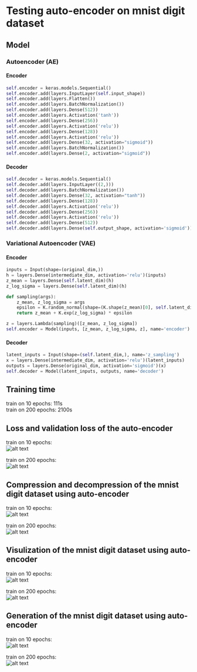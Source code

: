 # Testing auto-encoder on mnist digit dataset
## Model
### Autoencoder (AE)
#### Encoder
```python
self.encoder = keras.models.Sequential()
self.encoder.add(layers.InputLayer(self.input_shape))
self.encoder.add(layers.Flatten())
self.encoder.add(layers.BatchNormalization())
self.encoder.add(layers.Dense(512))
self.encoder.add(layers.Activation('tanh'))
self.encoder.add(layers.Dense(256))
self.encoder.add(layers.Activation('relu'))
self.encoder.add(layers.Dense(128))
self.encoder.add(layers.Activation('relu'))
self.encoder.add(layers.Dense(32, activation="sigmoid"))
self.encoder.add(layers.BatchNormalization())
self.encoder.add(layers.Dense(2, activation="sigmoid"))
```

#### Decoder
```python
self.decoder = keras.models.Sequential()
self.decoder.add(layers.InputLayer((2,)))
self.decoder.add(layers.BatchNormalization())
self.decoder.add(layers.Dense(32, activation="tanh"))
self.decoder.add(layers.Dense(128))
self.decoder.add(layers.Activation('relu'))
self.decoder.add(layers.Dense(256))
self.decoder.add(layers.Activation('relu'))
self.decoder.add(layers.Dense(512))
self.decoder.add(layers.Dense(self.output_shape, activation='sigmoid'))
```

### Variational Autoencoder (VAE)
#### Encoder
```python
inputs = Input(shape=(original_dim,))
h = layers.Dense(intermediate_dim, activation='relu')(inputs)
z_mean = layers.Dense(self.latent_dim)(h)
z_log_sigma = layers.Dense(self.latent_dim)(h)

def sampling(args):
    z_mean, z_log_sigma = args
    epsilon = K.random_normal(shape=(K.shape(z_mean)[0], self.latent_dim), mean=0., stddev=0.1)
    return z_mean + K.exp(z_log_sigma) * epsilon

z = layers.Lambda(sampling)([z_mean, z_log_sigma])
self.encoder = Model(inputs, [z_mean, z_log_sigma, z], name='encoder')
```

#### Decoder
```python
latent_inputs = Input(shape=(self.latent_dim,), name='z_sampling')
x = layers.Dense(intermediate_dim, activation='relu')(latent_inputs)
outputs = layers.Dense(original_dim, activation='sigmoid')(x)
self.decoder = Model(latent_inputs, outputs, name='decoder')
```

## Training time
train on 10 epochs: 111s  
train on 200 epochs: 2100s

## Loss and validation loss of the auto-encoder
train on 10 epochs:  
![alt text](img/loss_autoencoder_10.png)

train on 200 epochs:  
![alt text](img/loss_autoencoder.png)

## Compression and decompression of the mnist digit dataset using auto-encoder
train on 10 epochs:  
![alt text](img/compress_decompress_autoencoder_10.png)

train on 200 epochs:  
![alt text](img/compress_decompress_autoencoder.png)

## Visulization of the mnist digit dataset using auto-encoder
train on 10 epochs:  
![alt text](img/projection_autoencoder_10.png)

train on 200 epochs:  
![alt text](img/projection_autoencoder.png)

## Generation of the mnist digit dataset using auto-encoder
train on 10 epochs:  
![alt text](img/generation_autoencoder_10.png)

train on 200 epochs:  
![alt text](img/generation_autoencoder.png)
